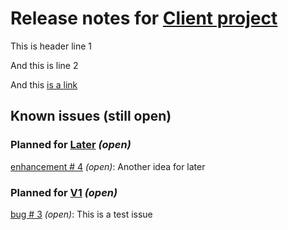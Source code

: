 # Release notes for [Client project](https://github.com/lbugnion/tests-auto-commit/projects/2)

This is header line 1

And this is line 2

And this [is a link](http://rts.ch)

## Known issues (still open)

### Planned for [Later](https://github.com/lbugnion/tests-auto-commit/milestone/2) *(open)*

[enhancement # 4](https://github.com/lbugnion/tests-auto-commit/issues/4) *(open)*: Another idea for later

### Planned for [V1](https://github.com/lbugnion/tests-auto-commit/milestone/1) *(open)*

[bug # 3](https://github.com/lbugnion/tests-auto-commit/issues/3) *(open)*: This is a test issue


